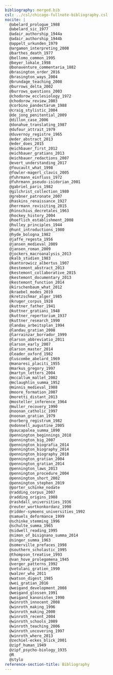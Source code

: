 ```yaml
---
bibliography: merged.bib
csl: ../csl/chicago-fullnote-bibliography.csl
nocite: |
  @abelard_prologue_1988
  @abelard_sic_1977
  @adair_authorship_1944a
  @adair_authorship_1944b
  @appelt_urkunden_1979
  @argamon_interpreting_2008
  @barthes_death_1977
  @bellomo_common_1995
  @beyer_lokale_1998
  @bonaventure_commentaria_1882
  @brasington_order_2016
  @brasington_ways_2004
  @brundage_teaching_2008
  @burrows_delta_2002
  @burrows_questions_2003
  @chodorow_ecclesiology_1972
  @chodorow_review_2003
  @corbino_pandectarum_1988
  @craig_stylistic_2004
  @de_jong_penitential_2009
  @dillon_case_2006
  @donahue_translating_1987
  @dufour_attrait_1979
  @duvernoy_registre_1965
  @eder_abstract_2013
  @eder_does_2015
  @eichbauer_first_2012
  @eichbauer_gratians_2013
  @eichbauer_redactions_2007
  @evert_understanding_2017
  @foucault_what_1998
  @fowler-magerl_clavis_2005
  @fuhrmann_einfluss_1972
  @fuhrmann_pseudo-isidorian_2001
  @gabriel_paris_1982
  @gilchrist_collection_1980
  @grebner_patronate_2007
  @haskins_renaissance_1927
  @herrmann_revisiting_2015
  @hinschius_decretales_1963
  @hockey_history_2004
  @hoeflich_establishment_2008
  @hulley_principles_1944
  @hunt_introductions_1980
  @hyde_bologna_1982
  @jaffe_regesta_1956
  @jansen_medieval_2009
  @jansen_roman_2009
  @jockers_macroanalysis_2013
  @kalb_studien_1983
  @kantorowicz_albertus_1907
  @kestemont_abstract_2013
  @kestemont_collaborative_2015
  @kestemont_documentary_2013
  @kestemont_function_2014
  @kirschenbaum_what_2012
  @kraebel_modes_2019
  @kretzschmar_alger_1985
  @kruger_corpus_1928
  @kuttner_father_1941
  @kuttner_gratiani_1948
  @kuttner_repertorium_1937
  @kuttner_research_1990
  @landau_arbeitsplan_1994
  @landau_gratian_2008
  @larrainzar_borrador_1999
  @larson_abbreviatio_2011
  @larson_early_2007
  @larson_master_2014
  @leader_oxford_1982
  @luscombe_abelard_1969
  @manaresi_placiti_1955
  @markus_gregory_1997
  @martyn_letters_2004
  @mccallum_mallet_2002
  @mclaughlin_summa_1952
  @minnis_medieval_1988
  @moore_formation_2007
  @moretti_distant_2013
  @mosteller_inference_1964
  @muller_recovery_1990
  @noonan_catholic_1997
  @noonan_gratian_1979
  @norberg_registrum_1982
  @odonnell_augustine_2005
  @paucapalea_summa_1890
  @pennington_beginnings_2018
  @pennington_big_2007
  @pennington_biografia_2014
  @pennington_biography_2014
  @pennington_biography_2018
  @pennington_gratian_2004
  @pennington_gratian_2014
  @pennington_laws_2013
  @pennington_procedure_2004
  @pennington_short_2002
  @pennington_stephen_2019
  @porter_schinke_nodate
  @radding_corpus_2007
  @radding_origins_1988
  @rashdall_universities_1936
  @reuter_wortkonkordanz_1990
  @ridder-symoens_universities_1992
  @samuels_deformance_1999
  @schinke_stemming_1996
  @schulte_summa_1965
  @sidwell_reading_1995
  @simon_of_bisignano_summa_2014
  @singer_summa_1963
  @somerville_prefaces_1998
  @southern_scholastic_1995
  @thompson_treatise_1993
  @van_hove_prolegomena_1945
  @verger_patterns_1992
  @vetulani_gratien_1990
  @walzer_who_2011
  @watson_digest_1985
  @wei_gratian_2016
  @weigand_development_2008
  @weigand_glossen_1991
  @weigand_kanonisten_1990
  @winroth_innocent_2008
  @winroth_making_1996
  @winroth_making_2000
  @winroth_recent_2004
  @winroth_schools_2009
  @winroth_teaching_2006
  @winroth_uncovering_1997
  @winroth_where_2013
  @zechiel-eckes_blick_2001
  @zipf_human_1949
  @zipf_psycho-biology_1935
  @R
  @stylo
reference-section-title: Bibliography
---
```


